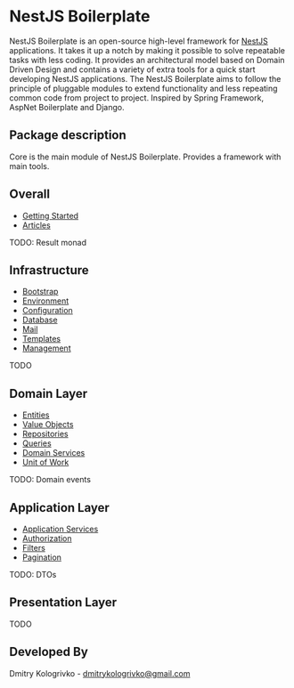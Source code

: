 # NestJS Boilerplate

NestJS Boilerplate is an open-source high-level framework for [NestJS](https://github.com/nestjs/nest) applications.
It takes it up a notch by making it possible to solve repeatable tasks with less coding. It provides an architectural
model based on Domain Driven Design and contains a variety of extra tools for a quick start developing NestJS
applications. The NestJS Boilerplate aims to follow the principle of pluggable modules to extend functionality and
less repeating common code from project to project. Inspired by Spring Framework, AspNet Boilerplate and Django.

## Package description

Core is the main module of NestJS Boilerplate. Provides a framework with main tools.

## Overall

* [Getting Started](https://github.com/dmitrykologrivko/nestjs-boilerplate/blob/master/packages/core/docs/getting-started.md)
* [Articles](https://github.com/dmitrykologrivko/nestjs-boilerplate/blob/master/packages/core/docs/articles.md)

TODO: Result monad

## Infrastructure

* [Bootstrap](https://github.com/dmitrykologrivko/nestjs-boilerplate/blob/master/packages/core/docs/bootstrap.md)
* [Environment](https://github.com/dmitrykologrivko/nestjs-boilerplate/blob/master/packages/core/docs/environment.md)
* [Configuration](https://github.com/dmitrykologrivko/nestjs-boilerplate/blob/master/packages/core/docs/configuration.md)
* [Database](https://github.com/dmitrykologrivko/nestjs-boilerplate/blob/master/packages/core/docs/database.md)
* [Mail](https://github.com/dmitrykologrivko/nestjs-boilerplate/blob/master/packages/core/docs/mail.md)
* [Templates](https://github.com/dmitrykologrivko/nestjs-boilerplate/blob/master/packages/core/docs/templates.md)
* [Management](https://github.com/dmitrykologrivko/nestjs-boilerplate/blob/master/packages/core/docs/management.md)

TODO

## Domain Layer

* [Entities](https://github.com/dmitrykologrivko/nestjs-boilerplate/blob/master/packages/core/docs/entities.md)
* [Value Objects](https://github.com/dmitrykologrivko/nestjs-boilerplate/blob/master/packages/core/docs/value-objects.md)
* [Repositories](https://github.com/dmitrykologrivko/nestjs-boilerplate/blob/master/packages/core/docs/repositories.md)
* [Queries](https://github.com/dmitrykologrivko/nestjs-boilerplate/blob/master/packages/core/docs/queries.md)
* [Domain Services](https://github.com/dmitrykologrivko/nestjs-boilerplate/blob/master/packages/core/docs/domain-services.md)
* [Unit of Work](https://github.com/dmitrykologrivko/nestjs-boilerplate/blob/master/packages/core/docs/unit-of-work.md)

TODO: Domain events

## Application Layer

* [Application Services](https://github.com/dmitrykologrivko/nestjs-boilerplate/blob/master/packages/core/docs/application-services.md)
* [Authorization](https://github.com/dmitrykologrivko/nestjs-boilerplate/blob/master/packages/core/docs/authorization.md)
* [Filters](https://github.com/dmitrykologrivko/nestjs-boilerplate/blob/master/packages/core/docs/filters.md)
* [Pagination](https://github.com/dmitrykologrivko/nestjs-boilerplate/blob/master/packages/core/docs/pagination.md)

TODO: DTOs

## Presentation Layer

TODO

## Developed By

Dmitry Kologrivko - dmitrykologrivko@gmail.com